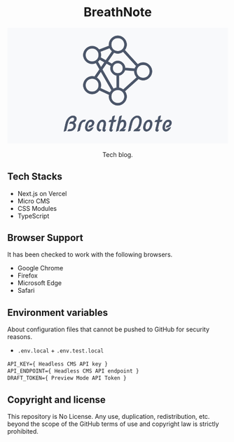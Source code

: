 <h1 align="center">BreathNote</h1>

![og-image](public/img/og-img.jpg)

<p align="center">Tech blog.</p>

## Tech Stacks

- Next.js on Vercel
- Micro CMS
- CSS Modules
- TypeScript

## Browser Support

It has been checked to work with the following browsers.

- Google Chrome
- Firefox
- Microsoft Edge
- Safari

## Environment variables

About configuration files that cannot be pushed to GitHub for security reasons.

- `.env.local` + `.env.test.local`

```
API_KEY={ Headless CMS API key }
API_ENDPOINT={ Headless CMS API endpoint }
DRAFT_TOKEN={ Preview Mode API Token }
```

## Copyright and license

This repository is No License. Any use, duplication, redistribution, etc. beyond the scope of the GitHub terms of use and copyright law is strictly prohibited.
